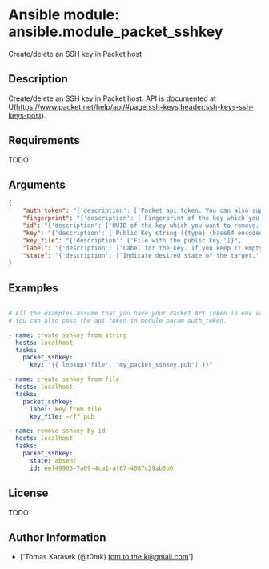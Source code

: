 # Ansible module: ansible.module_packet_sshkey


Create/delete an SSH key in Packet host

## Description

Create/delete an SSH key in Packet host.
API is documented at U(https://www.packet.net/help/api/#page:ssh-keys,header:ssh-keys-ssh-keys-post).

## Requirements

TODO

## Arguments

``` json
{
    "auth_token": "{'description': ['Packet api token. You can also supply it in env var C(PACKET_API_TOKEN).']}",
    "fingerprint": "{'description': ['Fingerprint of the key which you want to remove.']}",
    "id": "{'description': ['UUID of the key which you want to remove.']}",
    "key": "{'description': ['Public Key string ({type} {base64 encoded key} {description}).']}",
    "key_file": "{'description': ['File with the public key.']}",
    "label": "{'description': ['Label for the key. If you keep it empty, it will be read from key string.']}",
    "state": "{'description': ['Indicate desired state of the target.'], 'default': 'present', 'choices': ['present', 'absent']}",
}
```

## Examples


``` yaml

# All the examples assume that you have your Packet API token in env var PACKET_API_TOKEN.
# You can also pass the api token in module param auth_token.

- name: create sshkey from string
  hosts: localhost
  tasks:
    packet_sshkey:
      key: "{{ lookup('file', 'my_packet_sshkey.pub') }}"

- name: create sshkey from file
  hosts: localhost
  tasks:
    packet_sshkey:
      label: key from file
      key_file: ~/ff.pub

- name: remove sshkey by id
  hosts: localhost
  tasks:
    packet_sshkey:
      state: absent
      id: eef49903-7a09-4ca1-af67-4087c29ab5b6

```

## License

TODO

## Author Information
  - ['Tomas Karasek (@t0mk) <tom.to.the.k@gmail.com>']
